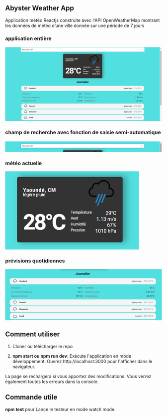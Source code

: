 ## Abyster Weather App

Application météo Reactjs construite avec l'API OpenWeatherMap montrant les données de météo d’une ville donnée sur une période de 7 jours

### application entière

![application entière](public/icons/whole-app-plus-additional-details.png)

### champ de recherche avec fonction de saisie semi-automatique

![champ de recherche](public/icons/search-field.png)

### météo actuelle

![météo actuelle](public/icons/current-weather.png)

### prévisions quotidiennes

![prévisions quotidiennes](public/icons/daily.png)

## Comment utiliser

1. Cloner ou télécharger le repo

2. **npm start ou npm run dev**:
   Exécute l'application en mode développement.
   Ouvrez http://localhost:3000 pour l'afficher dans le navigateur.

La page se rechargera si vous apportez des modifications.
Vous verrez également toutes les erreurs dans la console.

## Commande utile

**npm test** pour Lance le testeur en mode watch mode.
